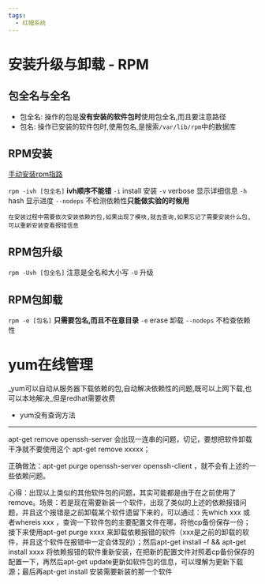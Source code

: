 ```yaml
---
tags:
  - 红帽系统
---
```

# 安装升级与卸载 - RPM


## 包全名与全名

* 包全名: 操作的包是**没有安装的软件包时**使用包全名,而且要注意路径
* 包名: 操作已安装的软件包时,使用包名,是搜索`/var/lib/rpm`中的数据库

## RPM安装 
[手动安装rpm指路](https://www.bilibili.com/video/BV1mW411i7Qf?p=29&spm_id_from=pageDriver&vd_source=3160d37f60170752bf861a31acdb406c)

`rpm -ivh [包全名]`  **ivh顺序不能错**
`-i` install 安装
`-v` verbose 显示详细信息
`-h` hash 显示进度
`--nodeps` 不检测依赖性**只能做实验的时候用**

    在安装过程中需要依次安装依赖的包,如果出现了模块,就去查询,如果忘记了需要安装什么包,可以重新安装查看报错信息

## RPM包升级

`rpm -Uvh [包全名]` 注意是全名和大小写
`-U` 升级

## RPM包卸载

`rpm -e [包名]` **只需要包名,而且不在意目录**
`-e` erase 卸载
`--nodeps` 不检查依赖性

# yum在线管理
_yum可以自动从服务器下载依赖的包,自动解决依赖性的问题,既可以上网下载,也可以本地解决_但是redhat需要收费
* yum没有查询方法

  
---

apt-get remove openssh-server 会出现一连串的问题，切记，要想把软件卸载干净就不要使用这个 apt-get remove xxxxx；

正确做法：apt-get purge openssh-server openssh-client ，就不会有上述的一些依赖问题。

心得：出现以上类似的其他软件包的问题，其实可能都是由于在之前使用了remove。场景：若是现在需要新装一个软件，出现了类似的上述的依赖报错问题，并且这个报错是之前卸载某个软件遗留下来的，可以通过：先which xxx 或者whereis xxx ，查询一下软件包的主要配置文件在哪，将他cp备份保存一份；接下来使用apt-get purge xxxx 来卸载依赖报错的软件（xxx是之前的卸载的软件，并且这个软件在报错中一定会体现的）；然后apt-get install –f && apt-get install xxxx 将依赖报错的软件重新安装，在把新的配置文件对照着cp备份保存的配置一下，再然后apt-get update更新如软件包的信息，可以理解为更新下载源；最后再apt-get install 安装需要新装的那一个软件

